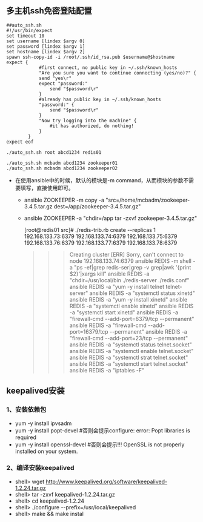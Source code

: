 ## **多主机ssh免密登陆配置**
    ##auto_ssh.sh
    #!/usr/bin/expect  
    set timeout 10  
    set username [lindex $argv 0]  
    set password [lindex $argv 1]  
    set hostname [lindex $argv 2]  
    spawn ssh-copy-id -i /root/.ssh/id_rsa.pub $username@$hostname
    expect {
                #first connect, no public key in ~/.ssh/known_hosts
                "Are you sure you want to continue connecting (yes/no)?" {
                send "yes\r"
                expect "password:"
                    send "$password\r"
                }
                #already has public key in ~/.ssh/known_hosts
                "password:" {
                    send "$password\r"
                }
                "Now try logging into the machine" {
                    #it has authorized, do nothing!
                }
            }
    expect eof
    
    ./auto_ssh.sh root abcd1234 redis01
    
    ./auto_ssh.sh mcbadm abcd1234 zookeeper01
    ./auto_ssh.sh mcbadm abcd1234 zookeeper02


* 在使用ansible中的时候，默认的模块是-m command，从而模块的参数不需要填写，直接使用即可。
  * ansible ZOOKEEPER -m copy -a "src=/home/mcbadm/zookeeper-3.4.5.tar.gz dest=/app/zookeeper-3.4.5.tar.gz"
  * ansible ZOOKEEPER -a "chdir=/app tar -zxvf zookeeper-3.4.5.tar.gz"


     [root@redis01 src]# ./redis-trib.rb create --replicas 1 192.168.133.73:6379 192.168.133.74:6379 192.168.133.75:6379 192.168.133.76:6379 192.168.133.77:6379 192.168.133.78:6379
     >>> Creating cluster
     [ERR] Sorry, can't connect to node 192.168.133.74:6379
     ansible REDIS -m shell  -a "ps -ef|grep redis-ser|grep -v grep|awk '{print $2}'|xargs kill"
     ansible REDIS -a "chdir=/usr/local/bin ./redis-server ./redis.conf"
     ansible REDIS -a "yum -y install telnet telnet-server"
     ansible REDIS -a "systemctl status xinetd"
     ansible REDIS -a "yum -y install xinetd"
     ansible REDIS -a "systemctl enable xinetd"
     ansible REDIS -a "systemctl start xinetd"
     ansible REDIS -a "firewall-cmd --add-port=6379/tcp --permanent"
     ansible REDIS -a "firewall-cmd --add-port=16379/tcp --permanent"
     ansible REDIS -a "firewall-cmd --add-port=23/tcp --permanent"
     ansible REDIS -a "systemctl status telnet.socket"
     ansible REDIS -a "systemctl enable telnet.socket"
     ansible REDIS -a "systemctl strat telnet.socket"
     ansible REDIS -a "systemctl start telnet.socket"
     ansible REDIS -a "iptables -F"


## **keepalived安装**
### 1、安装依赖包
* yum -y install ipvsadm
* yum -y install popt-devel  #否则会提示configure: error: Popt libraries is required
* yum -y install openssl-devel    #否则会提示!!! OpenSSL is not properly installed on your system. 
### 2、编译安装keepalived
* shell> wget http://www.keepalived.org/software/keepalived-1.2.24.tar.gz
* shell> tar -zxvf keepalived-1.2.24.tar.gz
* shell> cd keepalived-1.2.24
* shell> ./configure --prefix=/usr/local/keepalived
* shell> make && make instal

